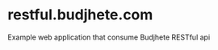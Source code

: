restful.budjhete.com
====================

Example web application that consume Budjhete RESTful api
